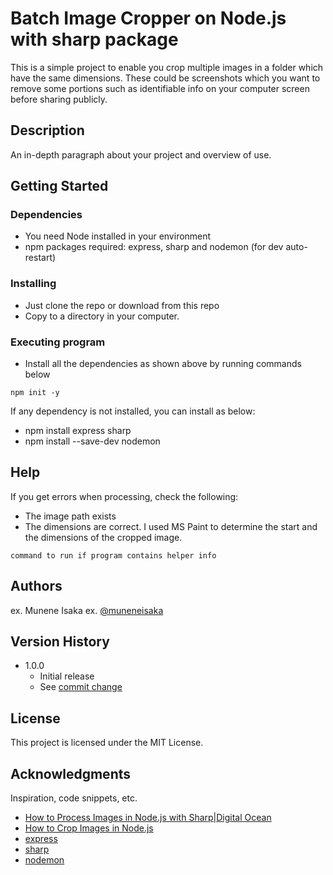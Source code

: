 # Batch Image Cropper on Node.js with sharp package

This is a simple project to enable you crop multiple images in a folder which have the same dimensions. These could be screenshots which you want to remove some portions such as identifiable info on your computer screen before sharing publicly.

## Description

An in-depth paragraph about your project and overview of use.

## Getting Started

### Dependencies

- You need Node installed in your environment
- npm packages required: express, sharp and nodemon (for dev auto-restart)

### Installing

- Just clone the repo or download from this repo
- Copy to a directory in your computer.

### Executing program

- Install all the dependencies as shown above by running commands below

```
npm init -y
```

If any dependency is not installed, you can install as below:

- npm install express sharp
- npm install --save-dev nodemon

## Help

If you get errors when processing, check the following:

- The image path exists
- The dimensions are correct. I used MS Paint to determine the start and the dimensions of the cropped image.

```
command to run if program contains helper info
```

## Authors

ex. Munene Isaka
ex. [@muneneisaka](https://github.com/muneneisaka)

## Version History

- 1.0.0
  - Initial release
  - See [commit change]()

## License

This project is licensed under the MIT License.

## Acknowledgments

Inspiration, code snippets, etc.

- [How to Process Images in Node.js with Sharp|Digital Ocean](https://www.digitalocean.com/community/tutorials/how-to-process-images-in-node-js-with-sharp)
- [How to Crop Images in Node.js](https://usefulangle.com/post/104/nodejs-crop-image)
- [express](https://www.npmjs.com/package/express)
- [sharp](https://www.npmjs.com/package/sharp)
- [nodemon](https://www.npmjs.com/package/nodemon)
